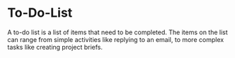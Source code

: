 # To-Do-List
 A to-do list is a list of items that need to be completed. The items on the list can range from simple activities like replying to an email, to more complex tasks like creating project briefs. 
